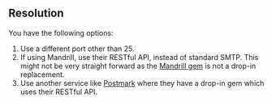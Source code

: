 <!-- usedin: [ _legacy_docker/Tutorials] - post: -->


## Resolution
You have the following options:

1.  Use a different port other than 25.
2.  If using Mandrill, use their RESTful API, instead of standard SMTP. This might not be very straight forward as the [Mandrill gem](https://mandrillapp.com/api/docs/index.ruby.html) is not a drop-in replacement.
3.  Use another service like [Postmark](https://postmarkapp.com) where they have a drop-in gem which uses their RESTful API.
